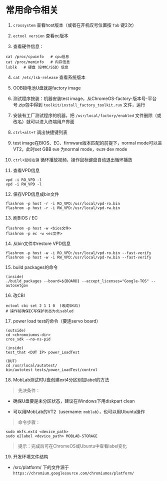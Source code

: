 # 常用命令相关

1. `crossystem` 查看host版本（或者在开机叹号位置按 `Tab` 键2次）

2. `ectool version` 查看ec版本

3. 查看硬件信息：
```
cat /proc/cpuinfo	# cpu信息
cat /proc/meminfo	# 内存信息
lsblk	# 硬盘（EMMC/SSD）信息
```

4. `cat /etc/lsb-release` 查看系统版本

5. OOB锁电池U盘就是factory image

6. 测试程序按装：机器安装test image，从ChromeOS-factory-版本号-平台号.zip包中得到 `toolkit/install_factory_toolkit.run` 文件，运行

7. 安装有工厂测试程序的机器，把 `/usr/local/factory/enabled` 文件删除（或改名）就可以进入终端用户界面

8. `ctrl+alt+?` 调出快捷键列表

9. test image在BIOS、EC、firmware版本匹配的前提下，normal mode可以进VT2，此时set GBB `0x0` 为normal mode，`0x39` dev mode

10. `ctrl+鼠标左键` 循环播放视频，操作鼠标键盘自动退出循环播放

11. 查看VPD信息
```
vpd -i RO_VPD -l
vpd -i RW_VPD -l
```

12. 保存VPD信息成bin文件
```
flashrom -p host -r -i RO_VPD:/usr/local/vpd-ro.bin
flashrom -p host -r -i RW_VPD:/usr/local/vpd-rw.bin
```

13. 刷BIOS / EC
```
flashrom -p host -w <bios文件>
flashrom -p ec -w <ec文件>
```

14. 从bin文件中restore VPD信息
```
flashrom -p host -w -i RO_VPD:/usr/local/vpd-ro.bin --fast-verify
flashrom -p host -w -i RW_VPD:/usr/local/vpd-rw.bin --fast-verify
```

15. build packages的命令
```
(inside)
./build_packages --board=${BOARD} --accept_licenses="Google-TOS" --autosetgov
```

16. 改CBI
```
ectool cbi set 2 1 1 0  (改成SKU1)
# 操作前确保EC写保护状态为disabled
```

17. power load test的命令（要连servo board）
```
(outside)
cd <chromoiumos-dir>
cros_sdk --no-ns-pid
```
```
(inside)
test_that <DUT IP> power_LoadTest
```
```
(DUT)
cd /usr/local/autotest/
bin/autotest tests/power_LoadTest/control
```

18. MobLab测试时U盘创建ext4分区别加label的方法

> 先决条件：

- 确保U盘要是未分区状态，建议在Windows下用diskpart clean

- 可以用MobLab的VT2（username: `moblab`），也可以用Ubuntu操作

> 命令步骤：
```
sudo mkfs.ext4 <device_path>
sudo e2label <device_path> MOBLAB-STORAGE
```

> 提示：完成后可在ChromeOS或Ubuntu中查看label变化

19. 开发环境文件结构

- <chromiumos-dir>/src/platform/ 下的文件源于 `https://chromium.googlesource.com/chromiumos/platform/`
  
